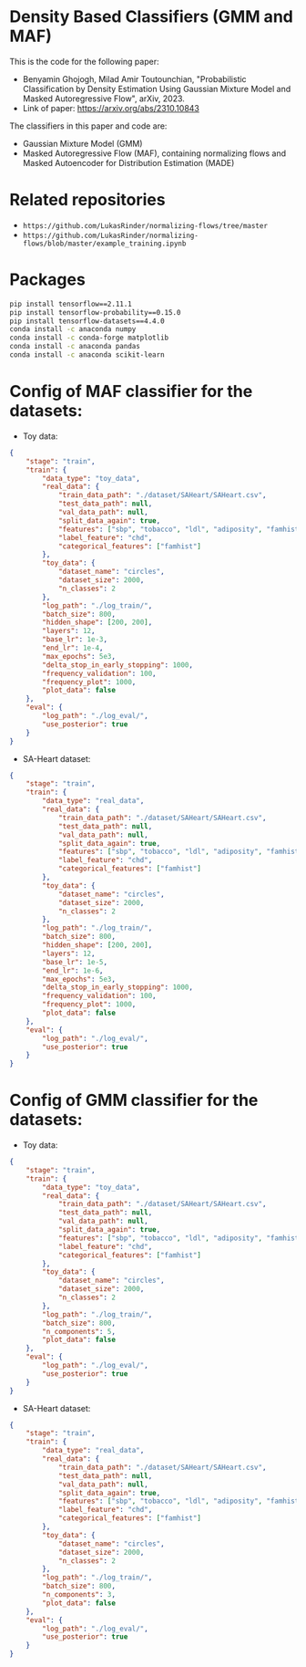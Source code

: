 # Density Based Classifiers (GMM and MAF)

This is the code for the following paper:
- Benyamin Ghojogh, Milad Amir Toutounchian, "Probabilistic Classification by Density Estimation Using Gaussian Mixture Model and Masked Autoregressive Flow", arXiv, 2023.
- Link of paper: https://arxiv.org/abs/2310.10843

The classifiers in this paper and code are:
- Gaussian Mixture Model (GMM)
- Masked Autoregressive Flow (MAF), containing normalizing flows and Masked Autoencoder for Distribution Estimation (MADE)

# Related repositories

- `https://github.com/LukasRinder/normalizing-flows/tree/master`
- `https://github.com/LukasRinder/normalizing-flows/blob/master/example_training.ipynb`

# Packages

```bash
pip install tensorflow==2.11.1
pip install tensorflow-probability==0.15.0
pip install tensorflow-datasets==4.4.0
conda install -c anaconda numpy
conda install -c conda-forge matplotlib
conda install -c anaconda pandas
conda install -c anaconda scikit-learn
```

# Config of MAF classifier for the datasets:

- Toy data:

```json
{
    "stage": "train",
    "train": {
        "data_type": "toy_data",
        "real_data": {
            "train_data_path": "./dataset/SAHeart/SAHeart.csv",
            "test_data_path": null,
            "val_data_path": null,
            "split_data_again": true,
            "features": ["sbp", "tobacco", "ldl", "adiposity", "famhist", "typea", "obesity", "alcohol", "age"],
            "label_feature": "chd",
            "categorical_features": ["famhist"]
        },
        "toy_data": {
            "dataset_name": "circles",
            "dataset_size": 2000,
            "n_classes": 2
        },
        "log_path": "./log_train/",
        "batch_size": 800,
        "hidden_shape": [200, 200],
        "layers": 12,
        "base_lr": 1e-3,
        "end_lr": 1e-4,
        "max_epochs": 5e3,
        "delta_stop_in_early_stopping": 1000,
        "frequency_validation": 100,
        "frequency_plot": 1000,
        "plot_data": false
    },
    "eval": {
        "log_path": "./log_eval/",
        "use_posterior": true
    }
}
```

- SA-Heart dataset:

```json
{
    "stage": "train",
    "train": {
        "data_type": "real_data",
        "real_data": {
            "train_data_path": "./dataset/SAHeart/SAHeart.csv",
            "test_data_path": null,
            "val_data_path": null,
            "split_data_again": true,
            "features": ["sbp", "tobacco", "ldl", "adiposity", "famhist", "typea", "obesity", "alcohol", "age"],
            "label_feature": "chd",
            "categorical_features": ["famhist"]
        },
        "toy_data": {
            "dataset_name": "circles",
            "dataset_size": 2000,
            "n_classes": 2
        },
        "log_path": "./log_train/",
        "batch_size": 800,
        "hidden_shape": [200, 200],
        "layers": 12,
        "base_lr": 1e-5,
        "end_lr": 1e-6,
        "max_epochs": 5e3,
        "delta_stop_in_early_stopping": 1000,
        "frequency_validation": 100,
        "frequency_plot": 1000,
        "plot_data": false
    },
    "eval": {
        "log_path": "./log_eval/",
        "use_posterior": true
    }
}
```

# Config of GMM classifier for the datasets:

- Toy data:

```json
{
    "stage": "train",
    "train": {
        "data_type": "toy_data",
        "real_data": {
            "train_data_path": "./dataset/SAHeart/SAHeart.csv",
            "test_data_path": null,
            "val_data_path": null,
            "split_data_again": true,
            "features": ["sbp", "tobacco", "ldl", "adiposity", "famhist", "typea", "obesity", "alcohol", "age"],
            "label_feature": "chd",
            "categorical_features": ["famhist"]
        },
        "toy_data": {
            "dataset_name": "circles",
            "dataset_size": 2000,
            "n_classes": 2
        },
        "log_path": "./log_train/",
        "batch_size": 800,
        "n_components": 5, 
        "plot_data": false
    },
    "eval": {
        "log_path": "./log_eval/",
        "use_posterior": true
    }
}
```

- SA-Heart dataset:

```json
{
    "stage": "train",
    "train": {
        "data_type": "real_data",
        "real_data": {
            "train_data_path": "./dataset/SAHeart/SAHeart.csv",
            "test_data_path": null,
            "val_data_path": null,
            "split_data_again": true,
            "features": ["sbp", "tobacco", "ldl", "adiposity", "famhist", "typea", "obesity", "alcohol", "age"],
            "label_feature": "chd",
            "categorical_features": ["famhist"]
        },
        "toy_data": {
            "dataset_name": "circles",
            "dataset_size": 2000,
            "n_classes": 2
        },
        "log_path": "./log_train/",
        "batch_size": 800,
        "n_components": 3, 
        "plot_data": false
    },
    "eval": {
        "log_path": "./log_eval/",
        "use_posterior": true
    }
}
```

